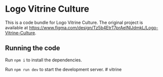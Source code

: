 
  # Logo Vitrine Culture

  This is a code bundle for Logo Vitrine Culture. The original project is available at https://www.figma.com/design/Tz5b4EtrT7prAelNlJdmkL/Logo-Vitrine-Culture.

  ## Running the code

  Run `npm i` to install the dependencies.

  Run `npm run dev` to start the development server.
  #   v i t r i n e  
 
